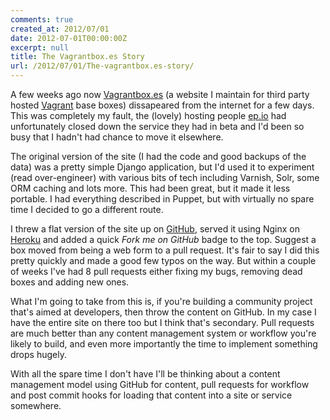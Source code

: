 ```yaml
---
comments: true
created_at: 2012/07/01
date: 2012-07-01T00:00:00Z
excerpt: null
title: The Vagrantbox.es Story
url: /2012/07/01/The-vagrantbox.es-story/
---
```


A few weeks ago now [Vagrantbox.es](http://www.vagrantbox.es/) (a website I maintain for third party hosted [Vagrant](http://vagrantup.com/) base boxes) dissapeared from the internet for a few days. This was completely my fault, the (lovely) hosting people [ep.io](https://www.ep.io/) had unfortunately closed down the service they had in beta and I'd been so busy that I hadn't had chance to move it elsewhere.

The original version of the site (I had the code and good backups of the data) was a pretty simple Django application, but I'd used it to experiment (read over-engineer) with various bits of tech including Varnish, Solr, some ORM caching and lots more. This had been great, but it made it less portable. I had everything described in Puppet, but with virtually no spare time I decided to go a different route.

I threw a flat version of the site up on [GitHub](https://github.com/garethr/vagrantboxes-heroku), served it using Nginx on [Heroku](http://www.heroku.com/) and added a quick *Fork me on GitHub* badge to the top. Suggest a box moved from being a web form to a pull request. It's fair to say I did this pretty quickly and made a good few typos on the way. But within a couple of weeks I've had 8 pull requests either fixing my bugs, removing dead boxes and adding new ones.

What I'm going to take from this is, if you're building a community project that's aimed at developers, then throw the content on GitHub. In my case I have the entire site on there too but I think that's secondary. Pull requests are much better than any content management system or workflow you're likely to build, and even more importantly the time to implement something drops hugely.

With all the spare time I don't have I'll be thinking about a content management model using GitHub for content, pull requests for workflow and post commit hooks for loading that content into a site or service somewhere.
